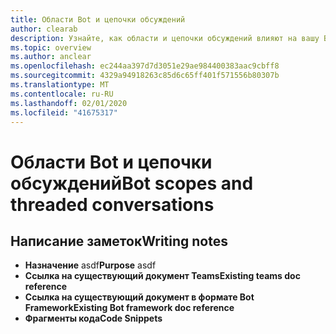 ```yaml
---
title: Области Bot и цепочки обсуждений
author: clearab
description: Узнайте, как области и цепочки обсуждений влияют на вашу Bot для Microsoft Teams.
ms.topic: overview
ms.author: anclear
ms.openlocfilehash: ec244aa397d7d3051e29ae984400383aac9cbff8
ms.sourcegitcommit: 4329a94918263c85d6c65ff401f571556b80307b
ms.translationtype: MT
ms.contentlocale: ru-RU
ms.lasthandoff: 02/01/2020
ms.locfileid: "41675317"
---
```

# <a name="bot-scopes-and-threaded-conversations"></a><span data-ttu-id="5d34f-103">Области Bot и цепочки обсуждений</span><span class="sxs-lookup"><span data-stu-id="5d34f-103">Bot scopes and threaded conversations</span></span>

## <a name="writing-notes"></a><span data-ttu-id="5d34f-104">Написание заметок</span><span class="sxs-lookup"><span data-stu-id="5d34f-104">Writing notes</span></span>

 * <span data-ttu-id="5d34f-105">**Назначение** asdf</span><span class="sxs-lookup"><span data-stu-id="5d34f-105">**Purpose** asdf</span></span>
 * <span data-ttu-id="5d34f-106">**Ссылка на существующий документ Teams**[]()</span><span class="sxs-lookup"><span data-stu-id="5d34f-106">**Existing teams doc reference** []()</span></span>
 * <span data-ttu-id="5d34f-107">**Ссылка на существующий документ в формате Bot Framework**[]()</span><span class="sxs-lookup"><span data-stu-id="5d34f-107">**Existing Bot framework doc reference** []()</span></span>
 * <span data-ttu-id="5d34f-108">**Фрагменты кода**[]()</span><span class="sxs-lookup"><span data-stu-id="5d34f-108">**Code Snippets** []()</span></span>